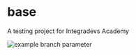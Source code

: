 # base
A testing project for Integradevs Academy

![example branch parameter](https://github.com/actions/MatiasGonzalezRomeroAcademy/workflows/CI/badge.svg?branch=master)
